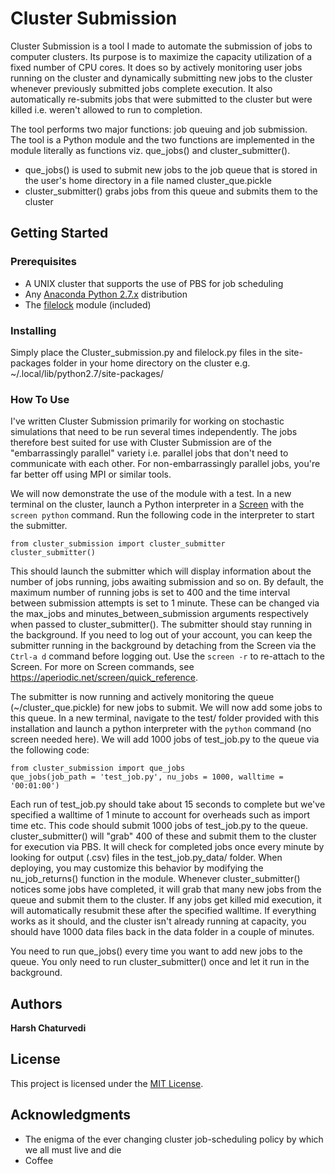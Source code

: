 # Cluster Submission

Cluster Submission is a tool I made to automate the submission of jobs to computer clusters. Its purpose is to maximize the capacity utilization of a fixed number of CPU cores. It does so by actively monitoring user jobs running on the cluster and dynamically submitting new jobs to the cluster whenever previously submitted jobs complete execution. It also automatically re-submits jobs that were submitted to the cluster but were killed i.e. weren't allowed to run to completion.

The tool performs two major functions: job queuing and job submission. The tool is a Python module and the two functions are implemented in the module literally as functions viz. que_jobs() and cluster_submitter().
- que_jobs() is used to submit new jobs to the job queue that is stored in the user's home directory in a file named cluster_que.pickle
- cluster_submitter() grabs jobs from this queue and submits them to the cluster


## Getting Started

### Prerequisites

- A UNIX cluster that supports the use of PBS for job scheduling
- Any [Anaconda Python 2.7.x](https://www.continuum.io/downloads) distribution
- The [filelock](https://pypi.python.org/pypi/filelock) module (included)

### Installing

Simply place the Cluster_submission.py and filelock.py files in the site-packages folder in your home directory on the cluster e.g. ~/.local/lib/python2.7/site-packages/

### How To Use

I've written Cluster Submission primarily for working on stochastic simulations that need to be run several times independently. The jobs therefore best suited for use with Cluster Submission are of the "embarrassingly parallel" variety i.e. parallel jobs that don't need to communicate with each other. For non-embarrassingly parallel jobs, you're far better off using MPI or similar tools.

We will now demonstrate the use of the module with a test. In a new terminal on the cluster, launch a Python interpreter in a [Screen](https://www.gnu.org/software/screen/) with the <code>screen python</code> command. Run the following code in the interpreter to start the submitter.

```
from cluster_submission import cluster_submitter
cluster_submitter()
```

This should launch the submitter which will display information about the number of jobs running, jobs awaiting submission and so on. By default, the maximum number of running jobs is set to 400 and the time interval between submission attempts is set to 1 minute. These can be changed via the max_jobs and minutes_between_submission arguments respectively when passed to cluster_submitter(). The submitter should stay running in the background. If you need to log out of your account, you can keep the submitter running in the background by detaching from the Screen via the <code>Ctrl-a d</code> command before logging out. Use the <code>screen -r</code> to re-attach to the Screen. For more on Screen commands, see https://aperiodic.net/screen/quick_reference.

The submitter is now running and actively monitoring the queue (~/cluster_que.pickle) for new jobs to submit. We will now add some jobs to this queue. In a new terminal, navigate to the test/ folder provided with this installation and launch a python interpreter with the <code>python</code> command (no screen needed here). We will add 1000 jobs of test_job.py to the queue via the following code:

```
from cluster_submission import que_jobs
que_jobs(job_path = 'test_job.py', nu_jobs = 1000, walltime = '00:01:00')
```

Each run of test_job.py should take about 15 seconds to complete but we've specified a walltime of 1 minute to account for overheads such as import time etc. This code should submit 1000 jobs of test_job.py to the queue. cluster_submitter() will "grab" 400 of these and submit them to the cluster for execution via PBS. It will check for completed jobs once every minute by looking for output (.csv) files in the test_job.py_data/ folder. When deploying, you may customize this behavior by modifying the nu_job_returns() function in the module. Whenever cluster_submitter() notices some jobs have completed, it will grab that many new jobs from the queue and submit them to the cluster. If any jobs get killed mid execution, it will automatically resubmit these after the specified walltime. If everything works as it should, and the cluster isn't already running at capacity, you should have 1000 data files back in the data folder in a couple of minutes.

You need to run que_jobs() every time you want to add new jobs to the queue. You only need to run cluster_submitter() once and let it run in the background.


## Authors
**Harsh Chaturvedi**


## License

This project is licensed under the [MIT License](LICENSE.txt).


## Acknowledgments
- The enigma of the ever changing cluster job-scheduling policy by which we all must live and die
- Coffee
